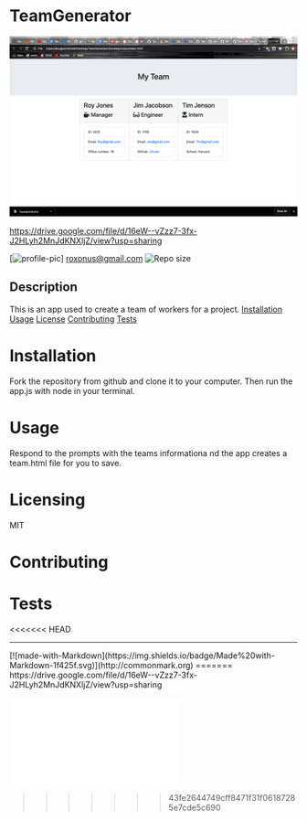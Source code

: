 
# TeamGenerator

![](Assets/TeamGenSS.png)


https://drive.google.com/file/d/16eW--vZzz7-3fx-J2HLyh2MnJdKNXljZ/view?usp=sharing

[![profile-pic](https://avatars0.githubusercontent.com/u/61368822?s=460&u=cd43ca200fc190a5537311f087d9c33406603ac1&v=4)]
roxonus@gmail.com
![Repo size](https://img.shields.io/github/repo-size/roxonus/TeamGenerator)
## Description
This is an app used to create a team of workers for a project. 
[Installation](#installation)
[Usage](#usage)
[License](#licensing)
[Contributing](#contributing)
[Tests](#tests)
# Installation
 Fork the repository from github and clone it to your computer. Then run the app.js with node in your terminal.
# Usage
Respond to the prompts with the teams informationa nd the app creates a team.html file for you to save.
# Licensing
MIT
# Contributing

# Tests

<<<<<<< HEAD
<hr>
[![made-with-Markdown](https://img.shields.io/badge/Made%20with-Markdown-1f425f.svg)](http://commonmark.org)
=======
https://drive.google.com/file/d/16eW--vZzz7-3fx-J2HLyh2MnJdKNXljZ/view?usp=sharing

![](Assets/generatedReadme.md)
>>>>>>> 43fe2644749cff8471f31f06187285e7cde5c690
